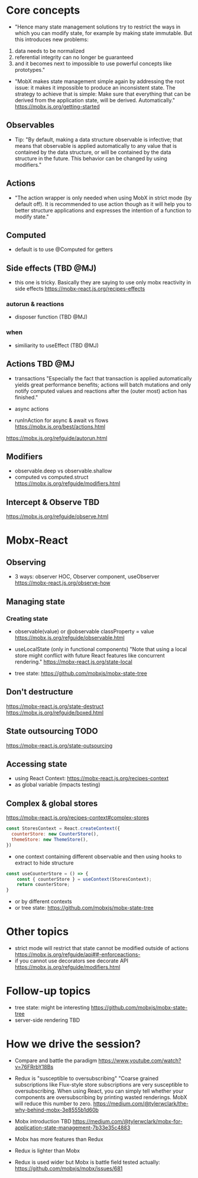 # Core concepts
- "Hence many state management solutions try to restrict the ways in which you can modify state, for example by making state immutable. 
But this introduces new problems: 
1) data needs to be normalized
2) referential integrity can no longer be guaranteed 
3) and it becomes next to impossible to use powerful concepts like prototypes."

- "MobX makes state management simple again by addressing the root issue: it makes it impossible to produce an inconsistent state. 
The strategy to achieve that is simple: Make sure that everything that can be derived from the application state, will be derived. Automatically."
https://mobx.js.org/getting-started

## Observables
- Tip: "By default, making a data structure observable is infective; 
that means that observable is applied automatically to any value that is contained by the data structure, 
or will be contained by the data structure in the future. This behavior can be changed by using modifiers."

## Actions
- "The action wrapper is only needed when using MobX in strict mode (by default off). 
It is recommended to use action though as it will help you to better structure applications 
and expresses the intention of a function to modify state."

## Computed
- default is to use @Computed for getters

## Side effects (TBD @MJ)
- this one is tricky. Basically they are saying to use only mobx reactivity in side effects 
https://mobx-react.js.org/recipes-effects

### autorun & reactions
- disposer function (TBD @MJ)
### when
- similiarity to useEffect (TBD @MJ)

## Actions TBD @MJ
- transactions
"Especially the fact that transaction is applied automatically yields great performance benefits; 
actions will batch mutations and only notify computed values and reactions after the (outer most) action has finished."

- async actions
- runInAction for async & await vs flows
https://mobx.js.org/best/actions.html

https://mobx.js.org/refguide/autorun.html

## Modifiers
- observable.deep vs observable.shallow
- computed vs computed.struct
https://mobx.js.org/refguide/modifiers.html

## Intercept & Observe TBD 
https://mobx.js.org/refguide/observe.html

# Mobx-React

## Observing
- 3 ways: observer HOC, Observer component, useObserver
https://mobx-react.js.org/observe-how

## Managing state
### Creating state
- observable(value) or @observable classProperty = value
https://mobx.js.org/refguide/observable.html

- useLocalState (only in functional components)
"Note that using a local store might conflict with future React features like concurrent rendering."
https://mobx-react.js.org/state-local

- tree state: https://github.com/mobxjs/mobx-state-tree

## Don't destructure
https://mobx-react.js.org/state-destruct
https://mobx.js.org/refguide/boxed.html

## State outsourcing TODO
https://mobx-react.js.org/state-outsourcing

## Accessing state
- using React Context: https://mobx-react.js.org/recipes-context
- as global variable (impacts testing)

## Complex & global stores
https://mobx-react.js.org/recipes-context#complex-stores

```javascript
const StoresContext = React.createContext({
  counterStore: new CounterStore(),
  themeStore: new ThemeStore(),
})
```

- one context containing different observable and then using hooks to extract to hide structure
```javascript
const useCounterStore = () => {
    const { counterStore } = useContext(StoresContext);
    return counterStore;
}
```

- or by different contexts
- or tree state: https://github.com/mobxjs/mobx-state-tree

# Other topics
- strict mode will restrict that state cannot be modified outside of actions
https://mobx.js.org/refguide/api##-enforceactions-
- if you cannot use decorators see decorate API
https://mobx.js.org/refguide/modifiers.html

# Follow-up topics
- tree state: might be interesting
https://github.com/mobxjs/mobx-state-tree
- server-side rendering TBD

# How we drive the session? 
- Compare and battle the paradigm
https://www.youtube.com/watch?v=76FRrbY18Bs

- Redux is "susceptible to oversubscribing"
"Coarse grained subscriptions like Flux-style store subscriptions are very susceptible to oversubscribing. 
When using React, you can simply tell whether your components are oversubscribing by printing wasted renderings. MobX will reduce this number to zero.
https://medium.com/@tylerwclark/the-why-behind-mobx-3e8555b1d60b

- Mobx introduction TBD
https://medium.com/@tylerwclark/mobx-for-application-state-management-7b33e35c4883

- Mobx has more features than Redux 
- Redux is lighter than Mobx
- Redux is used wider but Mobx is battle field tested actually:
https://github.com/mobxjs/mobx/issues/681

